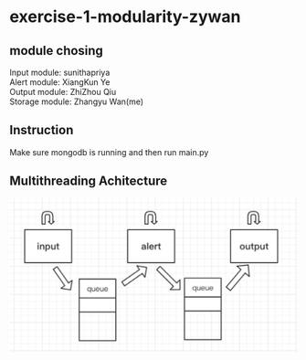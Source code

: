 # exercise-1-modularity-zywan
## module chosing
Input module: sunithapriya     
Alert module: XiangKun Ye      
Output module: ZhiZhou Qiu      
Storage module: Zhangyu Wan(me)     
## Instruction     
Make sure mongodb is running and then run main.py
## Multithreading Achitecture
![Screenshot](workflow.jpg)
